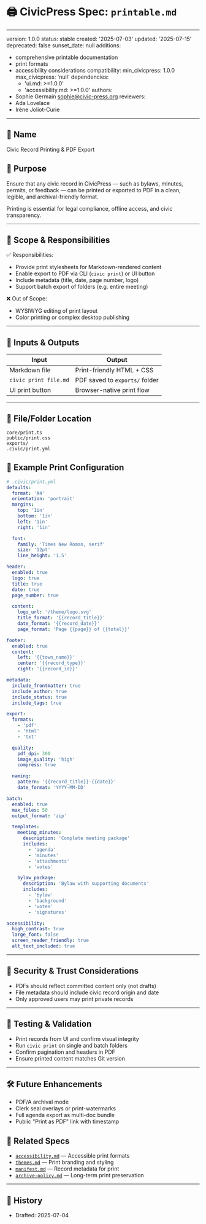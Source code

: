 # 🖨️ CivicPress Spec: `printable.md`

---

version: 1.0.0 status: stable created: '2025-07-03' updated: '2025-07-15'
deprecated: false sunset_date: null additions:

- comprehensive printable documentation
- print formats
- accessibility considerations compatibility: min_civicpress: 1.0.0
  max_civicpress: 'null' dependencies:
  - 'ui.md: >=1.0.0'
  - 'accessibility.md: >=1.0.0' authors:
- Sophie Germain <sophie@civic-press.org> reviewers:
- Ada Lovelace
- Irène Joliot-Curie

---

## 📛 Name

Civic Record Printing & PDF Export

## 🎯 Purpose

Ensure that any civic record in CivicPress — such as bylaws, minutes, permits,
or feedback — can be printed or exported to PDF in a clean, legible, and
archival-friendly format.

Printing is essential for legal compliance, offline access, and civic
transparency.

---

## 🧩 Scope & Responsibilities

✅ Responsibilities:

- Provide print stylesheets for Markdown-rendered content
- Enable export to PDF via CLI (`civic print`) or UI button
- Include metadata (title, date, page number, logo)
- Support batch export of folders (e.g. entire meeting)

❌ Out of Scope:

- WYSIWYG editing of print layout
- Color printing or complex desktop publishing

---

## 🔗 Inputs & Outputs

| Input                 | Output                         |
| --------------------- | ------------------------------ |
| Markdown file         | Print-friendly HTML + CSS      |
| `civic print file.md` | PDF saved to `exports/` folder |
| UI print button       | Browser-native print flow      |

---

## 📂 File/Folder Location

```
core/print.ts
public/print.css
exports/
.civic/print.yml
```

## 📝 Example Print Configuration

```yaml
# .civic/print.yml
defaults:
  format: 'A4'
  orientation: 'portrait'
  margins:
    top: '1in'
    bottom: '1in'
    left: '1in'
    right: '1in'

  font:
    family: 'Times New Roman, serif'
    size: '12pt'
    line_height: '1.5'

header:
  enabled: true
  logo: true
  title: true
  date: true
  page_number: true

  content:
    logo_url: '/theme/logo.svg'
    title_format: '{{record_title}}'
    date_format: '{{record_date}}'
    page_format: 'Page {{page}} of {{total}}'

footer:
  enabled: true
  content:
    left: '{{town_name}}'
    center: '{{record_type}}'
    right: '{{record_id}}'

metadata:
  include_frontmatter: true
  include_author: true
  include_status: true
  include_tags: true

export:
  formats:
    - 'pdf'
    - 'html'
    - 'txt'

  quality:
    pdf_dpi: 300
    image_quality: 'high'
    compress: true

  naming:
    pattern: '{{record_title}}-{{date}}'
    date_format: 'YYYY-MM-DD'

batch:
  enabled: true
  max_files: 50
  output_format: 'zip'

  templates:
    meeting_minutes:
      description: 'Complete meeting package'
      includes:
        - 'agenda'
        - 'minutes'
        - 'attachments'
        - 'votes'

    bylaw_package:
      description: 'Bylaw with supporting documents'
      includes:
        - 'bylaw'
        - 'background'
        - 'votes'
        - 'signatures'

accessibility:
  high_contrast: true
  large_font: false
  screen_reader_friendly: true
  alt_text_included: true
```

---

## 🔐 Security & Trust Considerations

- PDFs should reflect committed content only (not drafts)
- File metadata should include civic record origin and date
- Only approved users may print private records

---

## 🧪 Testing & Validation

- Print records from UI and confirm visual integrity
- Run `civic print` on single and batch folders
- Confirm pagination and headers in PDF
- Ensure printed content matches Git version

---

## 🛠️ Future Enhancements

- PDF/A archival mode
- Clerk seal overlays or print-watermarks
- Full agenda export as multi-doc bundle
- Public "Print as PDF" link with timestamp

## 🔗 Related Specs

- [`accessibility.md`](./accessibility.md) — Accessible print formats
- [`themes.md`](./themes.md) — Print branding and styling
- [`manifest.md`](./manifest.md) — Record metadata for print
- [`archive-policy.md`](./archive-policy.md) — Long-term print preservation

---

## 📅 History

- Drafted: 2025-07-04
